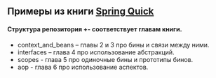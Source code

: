## Примеры из книги [Spring Quick](https://www.piter.com/collection/bestsellery-manning/product/spring-bystro)

#### Cтруктура репозитория +- соответствует главам книги. 
 - context_and_beans – главы 2 и 3 про бины и связи между ними.
 - interfaces – глава 4 про использование абстракций.
 - scopes - глава 5 про одиночные бины и прототипы бинов.
 - aop - глава 6 про использование аспектов.